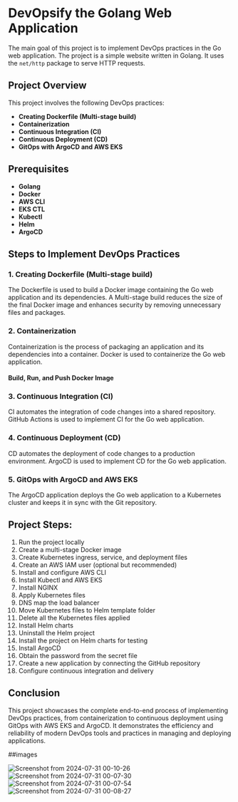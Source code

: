 # DevOpsify the Golang Web Application

The main goal of this project is to implement DevOps practices in the Go web application. The project is a simple website written in Golang. It uses the `net/http` package to serve HTTP requests.

## Project Overview

This project involves the following DevOps practices:
- **Creating Dockerfile (Multi-stage build)**
- **Containerization**
- **Continuous Integration (CI)**
- **Continuous Deployment (CD)**
- **GitOps with ArgoCD and AWS EKS**

## Prerequisites

- **Golang**
- **Docker**
- **AWS CLI**
- **EKS CTL**
- **Kubectl**
- **Helm**
- **ArgoCD**

## Steps to Implement DevOps Practices

### 1. Creating Dockerfile (Multi-stage build)

The Dockerfile is used to build a Docker image containing the Go web application and its dependencies. A Multi-stage build reduces the size of the final Docker image and enhances security by removing unnecessary files and packages.

### 2. Containerization

Containerization is the process of packaging an application and its dependencies into a container. Docker is used to containerize the Go web application.

#### Build, Run, and Push Docker Image

### 3. Continuous Integration (CI)

CI automates the integration of code changes into a shared repository. GitHub Actions is used to implement CI for the Go web application.

### 4. Continuous Deployment (CD)

CD automates the deployment of code changes to a production environment. ArgoCD is used to implement CD for the Go web application.

### 5. GitOps with ArgoCD and AWS EKS

The ArgoCD application deploys the Go web application to a Kubernetes cluster and keeps it in sync with the Git repository.

## Project Steps:

1. Run the project locally
2. Create a multi-stage Docker image
3. Create Kubernetes ingress, service, and deployment files
4. Create an AWS IAM user (optional but recommended)
5. Install and configure AWS CLI
6. Install Kubectl and AWS EKS
7. Install NGINX
8. Apply Kubernetes files
9. DNS map the load balancer
10. Move Kubernetes files to Helm template folder
11. Delete all the Kubernetes files applied
12. Install Helm charts
13. Uninstall the Helm project
14. Install the project on Helm charts for testing
15. Install ArgoCD
16. Obtain the password from the secret file
17. Create a new application by connecting the GitHub repository
18. Configure continuous integration and delivery

## Conclusion

This project showcases the complete end-to-end process of implementing DevOps practices, from containerization to continuous deployment using GitOps with AWS EKS and ArgoCD. It demonstrates the efficiency and reliability of modern DevOps tools and practices in managing and deploying applications.

##images

![Screenshot from 2024-07-31 00-10-26](https://github.com/user-attachments/assets/c9f4bd73-129e-410d-8815-43b02ae1ccf8)
![Screenshot from 2024-07-31 00-07-30](https://github.com/user-attachments/assets/4a03f2b2-293d-4053-80c5-a0bfe420c195)
![Screenshot from 2024-07-31 00-07-54](https://github.com/user-attachments/assets/e2c66aae-3b93-4d0c-9632-bbe08331465d)
![Screenshot from 2024-07-31 00-08-27](https://github.com/user-attachments/assets/bfb17e64-527c-4a96-9196-d38defe53598)




